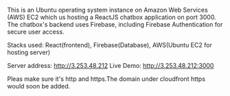 
This is an Ubuntu operating system instance on Amazon Web Services (AWS) EC2 which us hosting a ReactJS chatbox application on port 3000. The chatbox's backend uses Firebase, including Firebase Authentication for secure user access.

Stacks used: React(frontend), Firebase(Database), AWS(Ubuntu EC2 for hosting server)

Server address: http://3.253.48.212
Live Demo: http://3.253.48.212:3000

Pleas make sure it's http and https.The domain under cloudfront https would soon be added.
